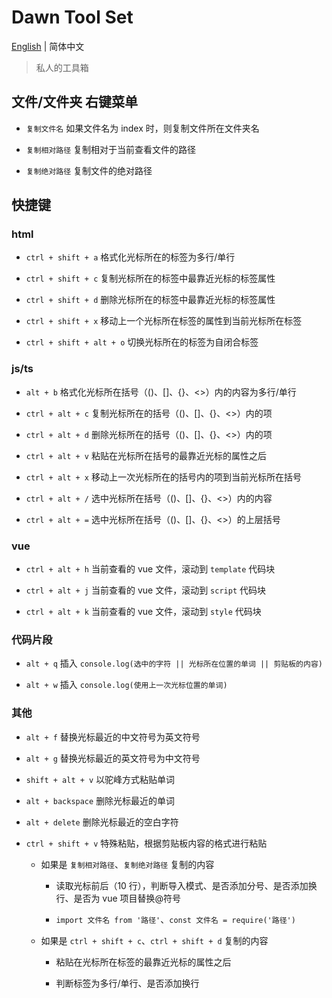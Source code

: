 # Dawn Tool Set

[English](./README.md) | 简体中文

> 私人的工具箱

## 文件/文件夹 右键菜单

- `复制文件名` 如果文件名为 index 时，则复制文件所在文件夹名

- `复制相对路径` 复制相对于当前查看文件的路径

- `复制绝对路径` 复制文件的绝对路径

## 快捷键

### html

- `ctrl + shift + a` 格式化光标所在的标签为多行/单行

- `ctrl + shift + c` 复制光标所在的标签中最靠近光标的标签属性

- `ctrl + shift + d` 删除光标所在的标签中最靠近光标的标签属性

- `ctrl + shift + x` 移动上一个光标所在标签的属性到当前光标所在标签

- `ctrl + shift + alt + o` 切换光标所在的标签为自闭合标签

### js/ts

- `alt + b` 格式化光标所在括号（()、[]、{}、<>）内的内容为多行/单行

- `ctrl + alt + c` 复制光标所在的括号（()、[]、{}、<>）内的项

- `ctrl + alt + d` 删除光标所在的括号（()、[]、{}、<>）内的项

- `ctrl + alt + v` 粘贴在光标所在括号的最靠近光标的属性之后

- `ctrl + alt + x` 移动上一次光标所在的括号内的项到当前光标所在括号

- `ctrl + alt + /` 选中光标所在括号（()、[]、{}、<>）内的内容

- `ctrl + alt + =` 选中光标所在括号（()、[]、{}、<>）的上层括号

### vue

- `ctrl + alt + h` 当前查看的 vue 文件，滚动到 `template` 代码块

- `ctrl + alt + j` 当前查看的 vue 文件，滚动到 `script` 代码块

- `ctrl + alt + k` 当前查看的 vue 文件，滚动到 `style` 代码块

### 代码片段

- `alt + q` 插入 `console.log(选中的字符 || 光标所在位置的单词 || 剪贴板的内容)`

- `alt + w` 插入 `console.log(使用上一次光标位置的单词)`

### 其他

- `alt + f` 替换光标最近的中文符号为英文符号

- `alt + g` 替换光标最近的英文符号为中文符号

- `shift + alt + v` 以驼峰方式粘贴单词

- `alt + backspace` 删除光标最近的单词

- `alt + delete` 删除光标最近的空白字符

- `ctrl + shift + v` 特殊粘贴，根据剪贴板内容的格式进行粘贴

  - 如果是 `复制相对路径`、`复制绝对路径` 复制的内容

    - 读取光标前后（10 行），判断导入模式、是否添加分号、是否添加换行、是否为 vue 项目替换@符号

    - `import 文件名 from '路径'`、`const 文件名 = require('路径')`

  - 如果是 `ctrl + shift + c`、`ctrl + shift + d` 复制的内容

    - 粘贴在光标所在标签的最靠近光标的属性之后

    - 判断标签为多行/单行、是否添加换行
